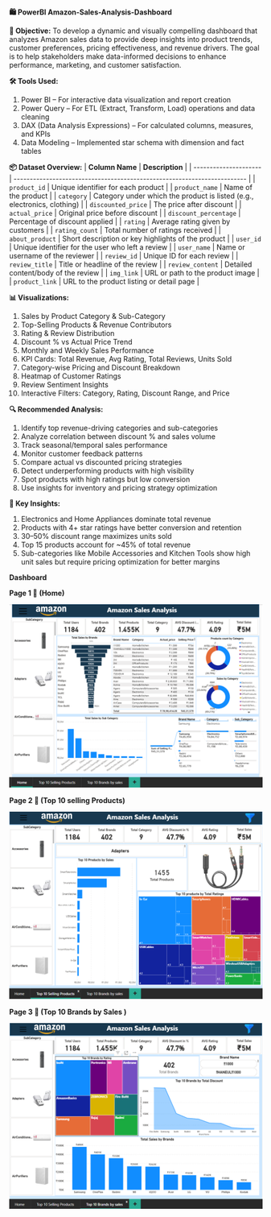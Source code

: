
**🛍️ PowerBI Amazon-Sales-Analysis-Dashboard**

**📌 Objective:**
 To develop a dynamic and visually compelling dashboard that analyzes Amazon sales data to provide deep insights into product trends, customer preferences, pricing effectiveness, and revenue drivers. The goal is to help stakeholders make data-informed decisions to enhance performance, marketing, and customer satisfaction.

**🛠️ Tools Used:**
1. Power BI – For interactive data visualization and report creation
2. Power Query – For ETL (Extract, Transform, Load) operations and data cleaning
3. DAX (Data Analysis Expressions) – For calculated columns, measures, and KPIs
4. Data Modeling – Implemented star schema with dimension and fact tables

**📦 Dataset Overview:**
| **Column Name**       | **Description**                                                          |
| --------------------- | ------------------------------------------------------------------------ |
| `product_id`          | Unique identifier for each product                                       |
| `product_name`        | Name of the product                                                      |
| `category`            | Category under which the product is listed (e.g., electronics, clothing) |
| `discounted_price`    | The price after discount                                                 |
| `actual_price`        | Original price before discount                                           |
| `discount_percentage` | Percentage of discount applied                                           |
| `rating`              | Average rating given by customers                                        |
| `rating_count`        | Total number of ratings received                                         |
| `about_product`       | Short description or key highlights of the product                       |
| `user_id`             | Unique identifier for the user who left a review                         |
| `user_name`           | Name or username of the reviewer                                         |
| `review_id`           | Unique ID for each review                                                |
| `review_title`        | Title or headline of the review                                          |
| `review_content`      | Detailed content/body of the review                                      |
| `img_link`            | URL or path to the product image                                         |
| `product_link`        | URL to the product listing or detail page                                |


**📊 Visualizations:**
1. Sales by Product Category & Sub-Category
2. Top-Selling Products & Revenue Contributors
3. Rating & Review Distribution
4. Discount % vs Actual Price Trend
5. Monthly and Weekly Sales Performance
6. KPI Cards: Total Revenue, Avg Rating, Total Reviews, Units Sold
7. Category-wise Pricing and Discount Breakdown
8. Heatmap of Customer Ratings
9. Review Sentiment Insights
10. Interactive Filters: Category, Rating, Discount Range, and Price

**🔍 Recommended Analysis:**
1. Identify top revenue-driving categories and sub-categories
2. Analyze correlation between discount % and sales volume
3. Track seasonal/temporal sales performance
4. Monitor customer feedback patterns
5. Compare actual vs discounted pricing strategies
6. Detect underperforming products with high visibility
7. Spot products with high ratings but low conversion
8. Use insights for inventory and pricing strategy optimization

**🔎 Key Insights:**
1. Electronics and Home Appliances dominate total revenue
2. Products with 4+ star ratings have better conversion and retention
3. 30–50% discount range maximizes units sold
4. Top 15 products account for ~45% of total revenue
5. Sub-categories like Mobile Accessories and Kitchen Tools show high unit sales but require pricing optimization for better margins

**Dashboard**<br>

**Page 1 📸 (Home)**<br>

![Dashboard](https://github.com/AyushMaurya19/-Power_BI-Amazon-Sales-Analysis-Dashboard/blob/main/Home.png)<br>

**Page 2 📸 (Top 10 selling Products)**<br>

![Dashboard](https://github.com/AyushMaurya19/-Power_BI-Amazon-Sales-Analysis-Dashboard/blob/main/Top%2010%20selling%20Products.png)<br>

**Page 3 📸 (Top 10 Brands by Sales )**<br>

![Dashboard](https://github.com/AyushMaurya19/-Power_BI-Amazon-Sales-Analysis-Dashboard/blob/main/Top%2010%20Brands%20by%20sales.png)<br>
